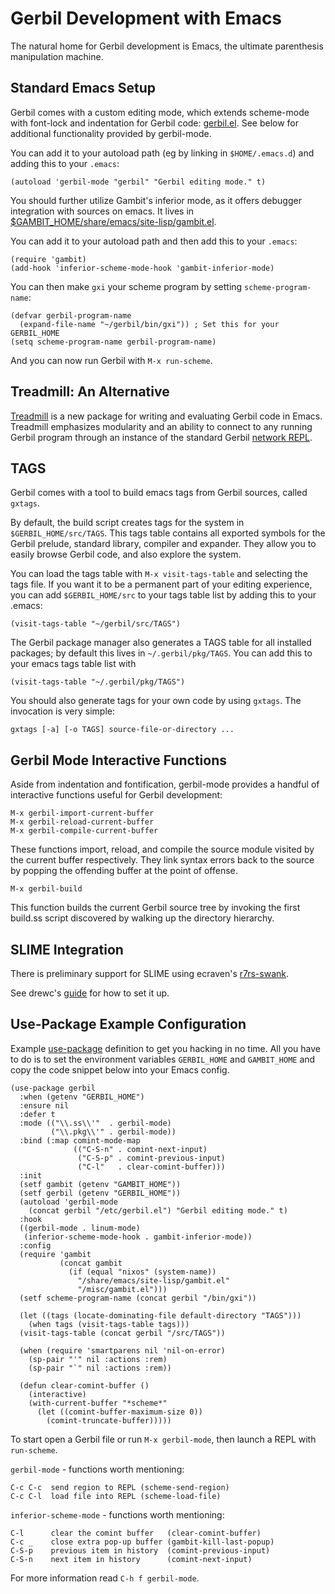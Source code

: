 # Gerbil Development with Emacs

The natural home for Gerbil development is Emacs, the ultimate parenthesis manipulation machine.

## Standard Emacs Setup
Gerbil comes with a custom editing mode, which extends scheme-mode with font-lock and indentation for Gerbil code: [gerbil.el](https://github.com/vyzo/gerbil/blob/master/etc/gerbil.el).
See below for additional functionality provided by gerbil-mode.

You can add it to your autoload path (eg by linking in `$HOME/.emacs.d`) and adding this to your `.emacs`:
```
(autoload 'gerbil-mode "gerbil" "Gerbil editing mode." t)
```

You should further utilize Gambit's inferior mode, as it offers debugger integration with sources on emacs.
It lives in [$GAMBIT_HOME/share/emacs/site-lisp/gambit.el](https://github.com/gambit/gambit/blob/master/misc/gambit.el).

You can add it to your autoload path and then add this to your `.emacs`:
```
(require 'gambit)
(add-hook 'inferior-scheme-mode-hook 'gambit-inferior-mode)
```

You can then make `gxi` your scheme program by setting `scheme-program-name`:
```
(defvar gerbil-program-name
  (expand-file-name "~/gerbil/bin/gxi")) ; Set this for your GERBIL_HOME
(setq scheme-program-name gerbil-program-name)
```

And you can now run Gerbil with `M-x run-scheme`.

## Treadmill: An Alternative

[Treadmill](https://github.com/thunknyc/emacs-treadmill) is a new package for writing and evaluating Gerbil code in Emacs. Treadmill emphasizes modularity and an ability to connect to any running Gerbil program through an instance of the standard Gerbil [network REPL](https://cons.io/reference/net.html#network-repl).

## TAGS

Gerbil comes with a tool to build emacs tags from Gerbil sources, called `gxtags`.

By default, the build script creates tags for the system in
`$GERBIL_HOME/src/TAGS`. This tags table contains all exported symbols
for the Gerbil prelude, standard library, compiler and expander. They
allow you to easily browse Gerbil code, and also explore the system.

You can load the tags table with `M-x visit-tags-table` and selecting the tags file.
If you want it to be a permanent part of your editing experience, you can add
`$GERBIL_HOME/src` to your tags table list by adding this to your .emacs:
```
(visit-tags-table "~/gerbil/src/TAGS")
```

The Gerbil package manager also generates a TAGS table for all installed packages;
by default this lives in `~/.gerbil/pkg/TAGS`. You can add this to your emacs tags
table list with
```
(visit-tags-table "~/.gerbil/pkg/TAGS")
```

You should also generate tags for your own code by using `gxtags`. The invocation
is very simple:
```
gxtags [-a] [-o TAGS] source-file-or-directory ...
```

## Gerbil Mode Interactive Functions

Aside from indentation and fontification, gerbil-mode provides a handful of
interactive functions useful for Gerbil development:

```
M-x gerbil-import-current-buffer
M-x gerbil-reload-current-buffer
M-x gerbil-compile-current-buffer
```

These functions import, reload, and compile the source module visited by
the current buffer respectively. They link syntax errors back to the source
by popping the offending buffer at the point of offense.

```
M-x gerbil-build
```

This function builds the current Gerbil source tree by invoking the first
build.ss script discovered by walking up the directory hierarchy.

## SLIME Integration

There is preliminary support for SLIME using ecraven's [r7rs-swank](https://github.com/ecraven/r7rs-swank).

See drewc's [guide](https://gist.github.com/drewc/5f260537b7914a2b999c8a539fb48098) for how to set it up.

## Use-Package Example Configuration

Example [use-package](https://github.com/jwiegley/use-package) definition to get you
hacking in no time. All you have to do is to set the environment variables
`GERBIL_HOME` and `GAMBIT_HOME` and copy the code snippet below into your Emacs config.

``` elisp
(use-package gerbil
  :when (getenv "GERBIL_HOME")
  :ensure nil
  :defer t
  :mode (("\\.ss\\'"  . gerbil-mode)
         ("\\.pkg\\'" . gerbil-mode))
  :bind (:map comint-mode-map
              (("C-S-n" . comint-next-input)
               ("C-S-p" . comint-previous-input)
               ("C-l"   . clear-comint-buffer)))
  :init
  (setf gambit (getenv "GAMBIT_HOME"))
  (setf gerbil (getenv "GERBIL_HOME"))
  (autoload 'gerbil-mode
    (concat gerbil "/etc/gerbil.el") "Gerbil editing mode." t)
  :hook
  ((gerbil-mode . linum-mode)
   (inferior-scheme-mode-hook . gambit-inferior-mode))
  :config
  (require 'gambit
           (concat gambit
             (if (equal "nixos" (system-name))
               "/share/emacs/site-lisp/gambit.el"
               "/misc/gambit.el")))
  (setf scheme-program-name (concat gerbil "/bin/gxi"))

  (let ((tags (locate-dominating-file default-directory "TAGS")))
    (when tags (visit-tags-table tags)))
  (visit-tags-table (concat gerbil "/src/TAGS"))

  (when (require 'smartparens nil 'nil-on-error)
    (sp-pair "'" nil :actions :rem)
    (sp-pair "`" nil :actions :rem))

  (defun clear-comint-buffer ()
    (interactive)
    (with-current-buffer "*scheme*"
      (let ((comint-buffer-maximum-size 0))
        (comint-truncate-buffer)))))
```

To start open a Gerbil file or run `M-x gerbil-mode`, then launch a REPL with `run-scheme`.

`gerbil-mode` - functions worth mentioning:
```
C-c C-c  send region to REPL (scheme-send-region)
C-c C-l  load file into REPL (scheme-load-file)
```

`inferior-scheme-mode` - functions worth mentioning:
```
C-l      clear the comint buffer   (clear-comint-buffer)
C-c _    close extra pop-up buffer (gambit-kill-last-popup)
C-S-p    previous item in history  (comint-previous-input)
C-S-n    next item in history      (comint-next-input)
```

For more information read `C-h f gerbil-mode`.
